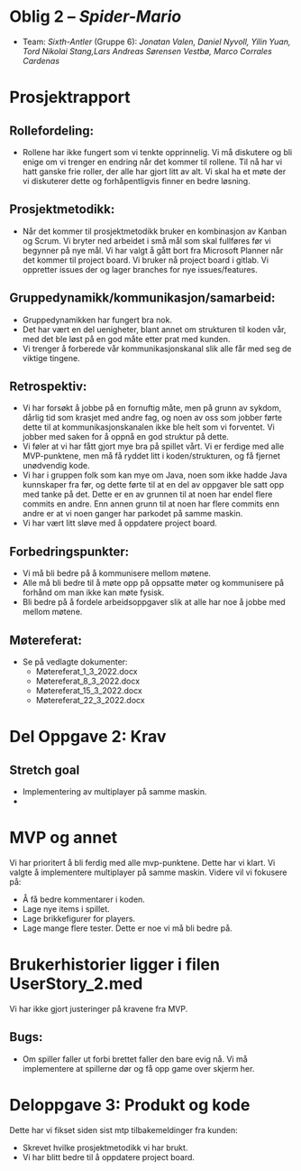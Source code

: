 # Oblig 2 – *Spider-Mario*

* Team: *Sixth-Antler* (Gruppe 6): *Jonatan Valen, Daniel Nyvoll, Yilin Yuan, Tord Nikolai Stang,Lars Andreas Sørensen Vestbø, Marco Corrales Cardenas*

# Prosjektrapport

## Rollefordeling:
- Rollene har ikke fungert som vi tenkte opprinnelig. Vi må diskutere og bli enige om vi trenger en endring når det kommer til rollene. Til nå har vi hatt ganske frie roller, der alle har gjort litt av alt. Vi skal ha et møte der vi diskuterer dette og forhåpentligvis finner en bedre løsning.

## Prosjektmetodikk:
- Når det kommer til prosjektmetodikk bruker en kombinasjon av Kanban og Scrum. Vi bryter ned arbeidet i små mål som skal fullføres før vi begynner på nye mål. Vi har valgt å gått bort fra Microsoft Planner når det kommer til project board. Vi bruker nå project board i gitlab. Vi oppretter issues der og lager branches for nye issues/features.

## Gruppedynamikk/kommunikasjon/samarbeid:
- Gruppedynamikken har fungert bra nok.
- Det har vært en del uenigheter, blant annet om strukturen til koden vår,  med det ble løst på en god måte etter prat med kunden. 
- Vi trenger å forberede vår kommunikasjonskanal slik alle får med seg de viktige tingene.

## Retrospektiv:
- Vi har forsøkt å jobbe på en fornuftig måte, men på grunn av sykdom, dårlig tid som krasjet med andre fag, og noen av oss som jobber førte dette til at kommunikasjonskanalen ikke ble helt som vi forventet. Vi jobber med saken for å oppnå en god struktur på dette.
- Vi føler at vi har fått gjort mye bra på spillet vårt. Vi er ferdige med alle MVP-punktene, men må få ryddet litt i koden/strukturen, og få fjernet unødvendig kode. 
- Vi har i gruppen folk som kan mye om Java, noen som ikke hadde Java kunnskaper fra før, og dette førte til at en del av oppgaver ble satt opp med tanke på det. Dette er en av grunnen til at noen har endel flere commits en andre. Enn annen grunn til at noen har flere commits enn andre er at vi noen ganger har parkodet på samme maskin. 
- Vi har vært litt sløve med å oppdatere project board.

## Forbedringspunkter:
- Vi må bli bedre på å kommunisere mellom møtene.
- Alle må bli bedre til å møte opp på oppsatte møter og kommunisere på forhånd om man ikke kan møte fysisk.
- Bli bedre på å fordele arbeidsoppgaver slik at alle har noe å jobbe med mellom møtene.

## Møtereferat:
- Se på vedlagte dokumenter:
    - Møtereferat_1_3_2022.docx
    - Møtereferat_8_3_2022.docx
    - Møtereferat_15_3_2022.docx
    - Møtereferat_22_3_2022.docx



# Del Oppgave 2: Krav

## Stretch goal
- Implementering av multiplayer på samme maskin.
- 
# MVP og annet


Vi har prioritert å bli ferdig med alle mvp-punktene. Dette har vi klart. Vi valgte å implementere multiplayer på samme maskin. Videre vil vi fokusere på:

- Å få bedre kommentarer i koden.
- Lage nye items i spillet.
- Lage brikkefigurer for players. 
- Lage mange flere tester. Dette er noe vi må bli bedre på. 

# Brukerhistorier ligger i filen UserStory_2.med
Vi har ikke gjort justeringer på kravene fra MVP. 

## Bugs:
- Om spiller faller ut forbi brettet faller den bare evig nå. Vi må implementere at spillerne dør og få opp game over skjerm her.

# Deloppgave 3: Produkt og kode
Dette har vi fikset siden sist mtp tilbakemeldinger fra kunden:
- Skrevet hvilke prosjektmetodikk vi har brukt. 
- Vi har blitt bedre til å oppdatere project board. 

